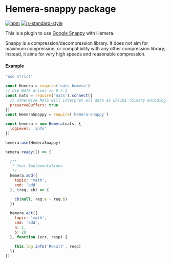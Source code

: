 # Hemera-snappy package

[![npm](https://img.shields.io/npm/v/hemera-snappy.svg?maxAge=3600)](https://www.npmjs.com/package/hemera-snappy)
[![js-standard-style](https://img.shields.io/badge/code%20style-standard-brightgreen.svg)](http://standardjs.com)

This is a plugin to use [Google Snappy](https://github.com/google/snappy) with Hemera.

Snappy is a compression/decompression library. It does not aim for maximum compression, or compatibility with any other compression library; instead, it aims for very high speeds and reasonable compression.


#### Example

```js
'use strict'

const Hemera = require('nats-hemera')
// Use NATS driver >= 0.7.2
const nats = require('nats').connect({ 
  // otherwise NATS will interpret all data as LATIN1 (binary encoding)
  preserveBuffers: true
})
const HemeraSnappy = require('hemera-snappy')

const hemera = new Hemera(nats, {
  logLevel: 'info'
})

hemera.use(HemeraSnappy)

hemera.ready(() => {

  /**
   * Your Implementations
   */
  hemera.add({
    topic: 'math',
    cmd: 'add'
  }, (req, cb) => {

    cb(null, req.a + req.b)
  })

  hemera.act({
    topic: 'math',
    cmd: 'add',
    a: 1,
    b: 20
  }, function (err, resp) {

    this.log.info('Result', resp)
  })
})

```
